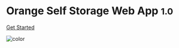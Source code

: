 <!-- _coverpage.md -->

# Orange Self Storage Web App  <small>1.0</small>

[Get Started](#Home)

<!-- background color -->

![color](#f58220)